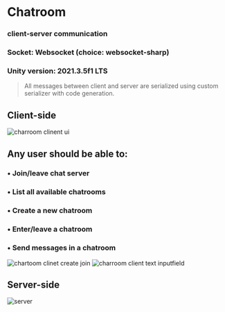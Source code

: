 # Chatroom
### client-server communication
### Socket: Websocket (choice: websocket-sharp)
### Unity version: 2021.3.5f1 LTS

> All messages between client and server are serialized using custom serializer with code generation.

## Client-side

![charroom clinent ui](https://github.com/nirupamkumar/Chatroom/assets/63305439/61876fd5-769f-4edc-bce5-dd144a1aef91)

## Any user should be able to:
### • Join/leave chat server
### • List all available chatrooms
### • Create a new chatroom
### • Enter/leave a chatroom
### • Send messages in a chatroom
![chartoom clinet create join](https://github.com/nirupamkumar/Chatroom/assets/63305439/635995ee-ae31-46d3-8b68-93fe0c12890b)
![charroom client text inputfield](https://github.com/nirupamkumar/Chatroom/assets/63305439/4d874fa9-4ef6-4f68-826b-e793d2a51b88)


## Server-side

![server](https://github.com/nirupamkumar/Chatroom/assets/63305439/be8b318c-30b8-427a-8ad3-bc5da6eec064)
